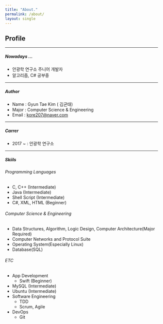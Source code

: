 ```yaml
---
title: "About."
permalink: /about/
layout: single
---
```


## Profile

---

##### Nowadays ...

* 안광학 연구소 주니어 개발자
* 알고리즘, C# 공부중

---

##### Author

* Name : Gyun Tae Kim ( 김균태)
* Major : Computer Science & Engineering 
* Email : kore207@naver.com 

---

##### Carrer

* 2017 ~ : 안광학 연구소

---

##### Skiils

###### Programming Languages

- C, C++ (Intermediate)
- Java (Intermediate)
- Shell Script (Intermediate)
-  C#, XML, HTML (Beginner)

######  Computer Science & Engineering

- Data Structures, Algorithm, Logic Design, Computer Architecture(Major Required)
- Computer Networks and Protocol Suite
- Operating System(Especially Linux)
- Database(SQL)

###### ETC

- App Development
    - Swift (Beginner)
- MySQL (Intermediate)
- Ubuntu  (Intermediate)
- Software Engineering
    - TDD
    - Scrum, Agile
- DevOps
    - Git 